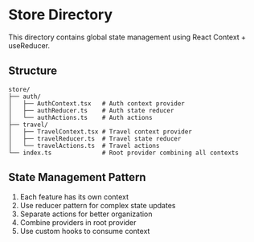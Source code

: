 # Store Directory

This directory contains global state management using React Context + useReducer.

## Structure

```
store/
├── auth/
│   ├── AuthContext.tsx   # Auth context provider
│   ├── authReducer.ts    # Auth state reducer
│   └── authActions.ts    # Auth actions
├── travel/
│   ├── TravelContext.tsx # Travel context provider
│   ├── travelReducer.ts  # Travel state reducer
│   └── travelActions.ts  # Travel actions
└── index.ts              # Root provider combining all contexts
```

## State Management Pattern

1. Each feature has its own context
2. Use reducer pattern for complex state updates
3. Separate actions for better organization
4. Combine providers in root provider
5. Use custom hooks to consume context

